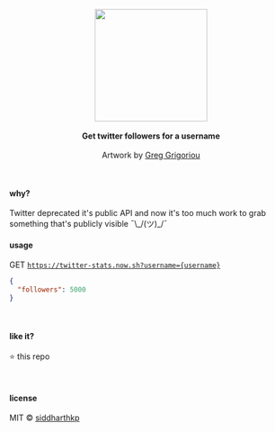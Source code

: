 <p align="center">
  <img src="https://cdn.dribbble.com/users/31506/screenshots/2621777/automatingtweets.png" height="200px"/>
  <br><br>
  <b>Get twitter followers for a username</b>
  <br><br>
  Artwork by <a href="https://dribbble.com/Greg_Grigoriou">Greg Grigoriou</a>
</p>

&nbsp;

#### why?

Twitter deprecated it's public API and now it's too much work to grab something that's publicly visible ¯\\_/(ツ)\_/¯    

#### usage

GET [`https://twitter-stats.now.sh?username={username}`](https://twitter-stats.now.sh?username=siddharthkp)

```json
{
  "followers": 5000
}
```

&nbsp;

#### like it?

:star: this repo

&nbsp;

#### license

MIT © [siddharthkp](https://github.com/siddharthkp)
